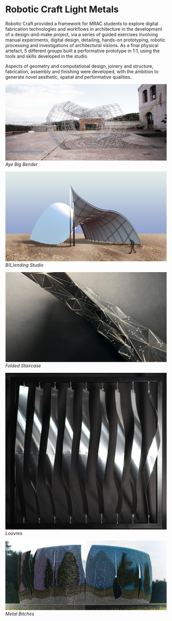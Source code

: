 # Robotic Craft Light Metals

Robotic Craft provided a framework for MRAC students to explore digital fabrication technologies and
workflows in architecture in the development of a design-and-make project, via a series of guided
exercises involving manual experiments, digital design, detailing, hands-on prototyping, robotic
processing and investigations of architectural visions. As a final physical artefact, 5 different groups built
a performative prototype in 1:1, using the tools and skills developed in the studio.

Aspects of geometry and computational design, joinery and structure, fabrication, assembly and
finishing were developed, with the ambition to generate novel aesthetic, spatial and performative
qualities.

![ayebigbender](src/ayebigbender.png)
*Aye Big Bender*

![blendingstudio](src/blendingstudioI1.png)
*B(L)ending Studio*

![foldedstaircase](src/foldedstaircase1.png)
*Folded Staircase*

![louvres](src/louvres1.png)
*Louvres*

![metalbitches](src/metalbitches1.png)
*Metal Bitches*
